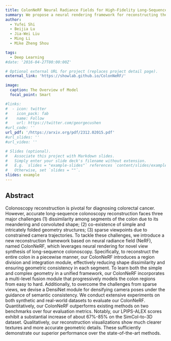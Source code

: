 ```yaml
---
title: ColonNeRF Neural Radiance Fields for High-Fidelity Long-Sequence Colonoscopy Reconstruction
summary: We propose a neural rendering framework for reconstructing the entire colon. Submitted to IEEE Trans. Medical Imaging (Under Review).   
author: 
  - Yufei Shi
  - Beijia Lu
  - Jia-Wei Liu
  - Ming Li
  - Mike Zheng Shou

tags:
  - Deep Learning
#date: '2016-04-27T00:00:00Z'

# Optional external URL for project (replaces project detail page).
external_link: 'https://showlab.github.io/ColonNeRF/'

image:
  caption: The Overview of Model
  focal_point: Smart

#links:
#  - icon: twitter
#    icon_pack: fab
#    name: Follow
#    url: https://twitter.com/georgecushen
#url_code: ''
url_pdf: '/https://arxiv.org/pdf/2312.02015.pdf'
#url_slides: ''
#url_video: ''

# Slides (optional).
#   Associate this project with Markdown slides.
#   Simply enter your slide deck's filename without extension.
#   E.g. `slides = "example-slides"` references `content/slides/example-slides.md`.
#   Otherwise, set `slides = ""`.
slides: example
---
```

## Abstract

Colonoscopy reconstruction is pivotal for diagnosing colorectal cancer. However, accurate long-sequence colonoscopy reconstruction faces three major challenges (1) dissimilarity among segments of the colon due to its meandering and convoluted shape; (2) co-existence of simple and intricately folded geometry structures; (3) sparse viewpoints due to constrained camera trajectories. To tackle these challenges, we introduce a new reconstruction framework based on neural radiance field (NeRF), named ColonNeRF, which leverages neural rendering for novel view synthesis of long-sequence colonoscopy. Specifically, to reconstruct the entire colon in a piecewise manner, our ColonNeRF introduces a region division and integration module, effectively reducing shape dissimilarity and ensuring geometric consistency in each segment. To learn both the simple and complex geometry in a unified framework, our ColonNeRF incorporates a multi-level fusion module that progressively models the colon regions from easy to hard. Additionally, to overcome the challenges from sparse views, we devise a DensiNet module for densifying camera poses under the guidance of semantic consistency. We conduct extensive experiments on both synthetic and real-world datasets to evaluate our ColonNeRF. Quantitatively, our ColonNeRF outperforms existing methods on two benchmarks over four evaluation metrics. Notably, our LPIPS-ALEX scores exhibit a substantial increase of about 67%-85% on the SimCol-to-3D dataset. Qualitatively, our reconstruction visualizations show much clearer textures and more accurate geometric details. These sufficiently demonstrate our superior performance over the state-of-the-art methods.
